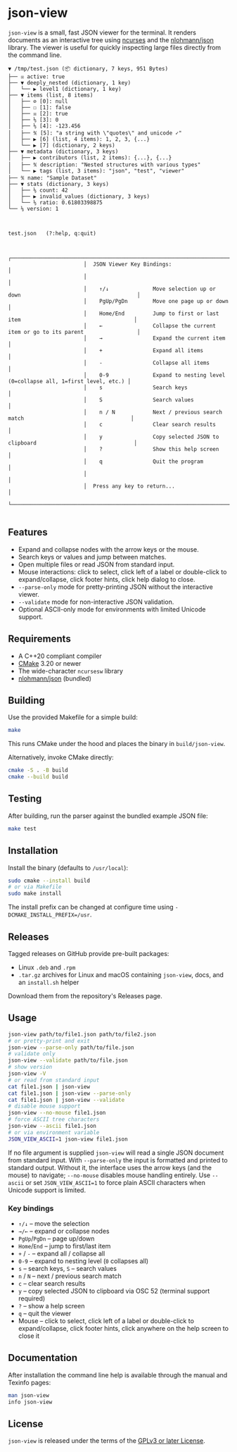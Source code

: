 # json-view

`json-view` is a small, fast JSON viewer for the terminal.  It renders
documents as an interactive tree using
[ncurses](https://invisible-island.net/ncurses/) and the
[nlohmann/json](https://github.com/nlohmann/json) library.  The viewer is
useful for quickly inspecting large files directly from the command line.

```
▼ /tmp/test.json (📦 dictionary, 7 keys, 951 Bytes)
├── ☒ active: true
├── ▼ deeply_nested (dictionary, 1 key)
│   └── ▶ level1 (dictionary, 1 key)
├── ▼ items (list, 8 items)
│   ├── ⊘ [0]: null
│   ├── ☐ [1]: false
│   ├── ☒ [2]: true
│   ├── ⅑ [3]: 0
│   ├── ⅑ [4]: -123.456
│   ├── ℀ [5]: "a string with \"quotes\" and unicode ✓"
│   ├── ▶ [6] (list, 4 items): 1, 2, 3, {...}
│   └── ▶ [7] (dictionary, 2 keys)
├── ▼ metadata (dictionary, 3 keys)
│   ├── ▶ contributors (list, 2 items): {...}, {...}
│   ├── ℀ description: "Nested structures with various types"
│   └── ▶ tags (list, 3 items): "json", "test", "viewer"
├── ℀ name: "Sample Dataset"
├── ▼ stats (dictionary, 3 keys)
│   ├── ⅑ count: 42
│   ├── ▶ invalid_values (dictionary, 3 keys)
│   └── ⅑ ratio: 0.61803398875
└── ⅑ version: 1



test.json   (?:help, q:quit)
```

```

                        ┌───────────────────────────────────────────────────────────────────────────────────┐
                        │  JSON Viewer Key Bindings:                                                        │
                        │                                                                                   │
                        │    ↑/↓              Move selection up or down                                     │
                        │    PgUp/PgDn        Move one page up or down                                      │
                        │    Home/End         Jump to first or last item                                    │
                        │    ←                Collapse the current item or go to its parent                 │
                        │    →                Expand the current item                                       │
                        │    +                Expand all items                                              │
                        │    -                Collapse all items                                            │
                        │    0-9              Expand to nesting level (0=collapse all, 1=first level, etc.) │
                        │    s                Search keys                                                   │
                        │    S                Search values                                                 │
                        │    n / N            Next / previous search match                                  │
                        │    c                Clear search results                                          │
                        │    y                Copy selected JSON to clipboard                               │
                        │    ?                Show this help screen                                         │
                        │    q                Quit the program                                              │
                        │                                                                                   │
                        │  Press any key to return...                                                       │
                        └───────────────────────────────────────────────────────────────────────────────────┘


```

## Features

* Expand and collapse nodes with the arrow keys or the mouse.
* Search keys or values and jump between matches.
* Open multiple files or read JSON from standard input.
* Mouse interactions: click to select, click left of a label or double-click to expand/collapse, click footer hints, click help dialog to close.
* `--parse-only` mode for pretty-printing JSON without the interactive viewer.
* `--validate` mode for non-interactive JSON validation.
* Optional ASCII-only mode for environments with limited Unicode support.

## Requirements

* A C++20 compliant compiler
* [CMake](https://cmake.org) 3.20 or newer
* The wide-character `ncursesw` library
* [nlohmann/json](https://github.com/nlohmann/json) (bundled)

## Building

Use the provided Makefile for a simple build:

```sh
make
```

This runs CMake under the hood and places the binary in `build/json-view`.

Alternatively, invoke CMake directly:

```sh
cmake -S . -B build
cmake --build build
```

## Testing

After building, run the parser against the bundled example JSON file:

```sh
make test
```

## Installation

Install the binary (defaults to `/usr/local`):

```sh
sudo cmake --install build
# or via Makefile
sudo make install
```

The install prefix can be changed at configure time using
`-DCMAKE_INSTALL_PREFIX=/usr`.

## Releases

Tagged releases on GitHub provide pre-built packages:

* Linux `.deb` and `.rpm`
* `.tar.gz` archives for Linux and macOS containing `json-view`, docs, and an `install.sh` helper

Download them from the repository's Releases page.

## Usage

```sh
json-view path/to/file1.json path/to/file2.json
# or pretty-print and exit
json-view --parse-only path/to/file.json
# validate only
json-view --validate path/to/file.json
# show version
json-view -V
# or read from standard input
cat file1.json | json-view
cat file1.json | json-view --parse-only
cat file1.json | json-view --validate
# disable mouse support
json-view --no-mouse file1.json
# force ASCII tree characters
json-view --ascii file1.json
# or via environment variable
JSON_VIEW_ASCII=1 json-view file1.json
```

If no file argument is supplied `json-view` will read a single JSON document
from standard input.  With `--parse-only` the input is formatted and printed to
standard output. Without it, the interface uses the arrow keys (and the mouse)
to navigate; `--no-mouse` disables mouse handling entirely. Use `--ascii` or
set `JSON_VIEW_ASCII=1` to force plain ASCII characters when Unicode support is
limited.

### Key bindings

* `↑/↓` – move the selection
* `→/←` – expand or collapse nodes
* `PgUp`/`PgDn` – page up/down
* `Home`/`End` – jump to first/last item
* `+` / `-` – expand all / collapse all
* `0-9` – expand to nesting level (`0` collapses all)
* `s` – search keys, `S` – search values
* `n` / `N` – next / previous search match
* `c` – clear search results
* `y` – copy selected JSON to clipboard via OSC 52 (terminal support required)
* `?` – show a help screen
* `q` – quit the viewer
* Mouse – click to select, click left of a label or double-click to expand/collapse, click footer hints, click anywhere on the help screen to close it

## Documentation

After installation the command line help is available through the manual and
Texinfo pages:

```sh
man json-view
info json-view
```

## License

`json-view` is released under the terms of the [GPLv3 or later License](LICENSE).
